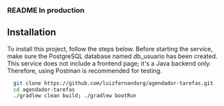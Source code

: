 ### README In production

## Installation

To install this project, follow the steps below. Before starting the service, make sure the PostgreSQL database named db_usuario has been created. 
This service does not include a frontend page; it's a Java backend only. Therefore, using Postman is recommended for testing.

```bash
  git clone https://github.com/luizfernandorg/agendador-tarefas.git
  cd agendador-tarefas
  ./gradlew clean build; ./gradlew bootRun
```
